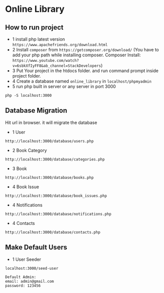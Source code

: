 # Online Library


## How to run project

- 1 install php latest version
  ``https://www.apachefriends.org/download.html``
- 2 Install `composer` from `https://getcomposer.org/download/` (You have to add your php path while installing composer. Composer Install: `https://www.youtube.com/watch?v=6sbkXfIyFF8&ab_channel=StackDevelopers`)
- 3 Put Your project in the htdocs folder. and run command prompt inside project folder.
- 4 Create a database named `online_library` in `localhost/phpmyadmin`
- 5 run php built in server or any server in port 3000
```
php -S localhost:3000
```


## Database Migration
Hit url in browser. it will migrate the database
- 1 User
```
http://localhost:3000/database/users.php
```

- 2 Book Category
```
http://localhost:3000/database/categories.php
```

- 3 Book
```
http://localhost:3000/database/books.php
```

- 4 Book Issue
```
http://localhost:3000/database/book_issues.php
```

- 4 Notifications
```
http://localhost:3000/database/notifications.php
```

- 4 Contacts
```
http://localhost:3000/database/contacts.php
```

## Make Default Users
- 1 User Seeder
```
localhost:3000/seed-user
```
```
Default Admin:
email: admin@gmail.com
password: 123456
```
